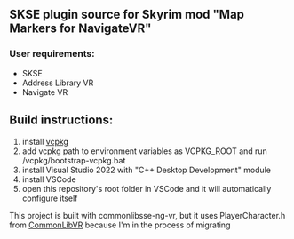 ## SKSE plugin source for Skyrim mod "Map Markers for NavigateVR"

### User requirements:
* SKSE
* Address Library VR
* Navigate VR


## Build instructions:
1. install [vcpkg](https://github.com/microsoft/vcpkg)
2. add vcpkg path to environment variables as VCPKG_ROOT and run /vcpkg/bootstrap-vcpkg.bat
3. install Visual Studio 2022 with "C++ Desktop Development" module
4. install VSCode
5. open this repository's root folder in VSCode and it will automatically configure itself

This project is built with commonlibsse-ng-vr, but it uses PlayerCharacter.h from [CommonLibVR](https://github.com/alandtse/CommonLibVR) because I'm in the process of migrating
